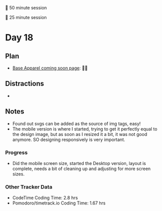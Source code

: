 🍒 50 minute session

🍅 25 minute session

# Day 18

## Plan
- [Base Apparel coming soon page](https://www.frontendmentor.io/challenges/base-apparel-coming-soon-page-5d46b47f8db8a7063f9331a0): 🍒🍒

## Distractions
- 


## Notes
- Found out svgs can be added as the source of img tags, easy!
- The mobile version is where I started, trying to get it perfectly equal to the design image, but as soon as I resized it a bit, it was not good anymore. SO designing responsively is very important.
  
### Progress
- Did the mobile screen size, started the Desktop version, layout is complete, needs a bit of cleaning up and adjusting for more screen sizes.

### Other Tracker Data
- CodeTime Coding Time: 2.8 hrs
- Pomodoro/timetrack.io Coding Time: 1.67 hrs